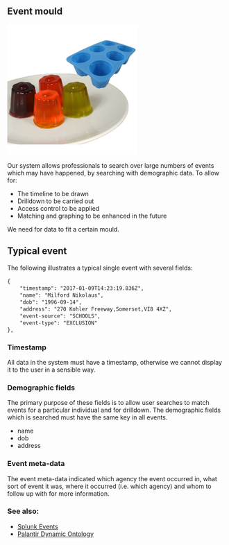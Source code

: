 ## Event mould

![Jelly Mould](jelly_mould.jpg)

Our system allows professionals to search over large numbers of events which may have happened, by searching with demographic data. To allow for:

- The timeline to be drawn
- Drilldown to be carried out
- Access control to be applied
- Matching and graphing to be enhanced in the future

We need for data to fit a certain mould. 

## Typical event

The following illustrates a typical single event with several fields: 

```
{
    "timestamp": "2017-01-09T14:23:19.836Z",
    "name": "Milford Nikolaus",
    "dob": "1996-09-14",
    "address": "270 Kohler Freeway,Somerset,VI8 4XZ",
    "event-source": "SCHOOLS",
    "event-type": "EXCLUSION"
},
   ```
### Timestamp

All data in the system must have a timestamp, otherwise we cannot display it to the user in a sensible way.
   
   
### Demographic fields

The primary purpose of these fields is to allow user searches to match events for a particular individual and for drilldown.
The demographic fields which is searched  must have the same key in all events.

- name
- dob
- address

### Event meta-data

The event meta-data indicated which agency the event occurred in, what sort of event it was, where it occurred (i.e. which agency) and whom to follow up with for more information.


### See also:

* [Splunk Events](https://docs.splunk.com/Splexicon:Event)
* [Palantir Dynamic Ontology](http://about80minutes.blogspot.co.uk/2012/11/palantir-in-number-of-parts-part-2.html)
